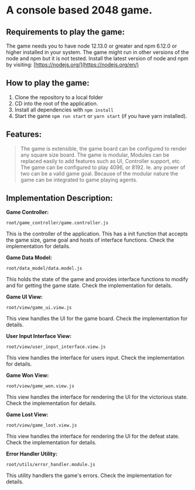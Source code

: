 # A console based 2048 game.

## Requirements to play the game:

The game needs you to have node 12.13.0 or greater and npm 6.12.0 or higher installed in your system.
The game might run in other versions of the node and npm but it is not tested.
Install the latest version of node and npm by visiting: [https://nodejs.org/](https://nodejs.org/en/)

## How to play the game:

1. Clone the repository to a local folder
2. CD into the root of the application.
3. Install all dependencies with `npm install`
4. Start the game `npm run start` or `yarn start` (if you have yarn installed).


## Features:
> The game is extensible, the game board can be configured to render any square size board. 
> The game is modular, Modules can be replaced easily to add features such as UI, Controller support, etc.
> The game can be configured to play 4096, or 8192. Ie. any power of two can be a valid game goal.
> Because of the modular nature the game can be integrated to game playing agents.

## Implementation Description:

**Game Controller:**

`root/game_controller/game.controller.js`

This is the controller of the application. This has a init function that accepts the game size, game goal and hosts of interface
functions. Check the implementation for details.

**Game Data Model:**

`root/data_model/data.model.js`

This holds the state of the game and provides interface functions to modify and for getting the game state.
Check the implementation for details.

**Game UI View:**

`root/view/game_ui.view.js`

This view handles the UI for the game board. Check the implementation for details.

**User Input Interface View:**

`root/view/user_input_interface.view.js`

This view handles the interface for users input. Check the implementation for details.

**Game Won View:**

`root/view/game_won.view.js`

This view handles the interface for rendering the UI for the victorious state. Check the implementation for details.

**Game Lost View:**

`root/view/game_lost.view.js`

This view handles the interface for rendering the UI for the defeat state. Check the implementation for details.

**Error Handler Utility:**

`root/utils/error_handler.module.js`

This utility handlers the game's errors. Check the implementation for details.

